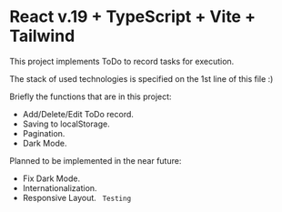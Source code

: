 # React v.19 + TypeScript + Vite + Tailwind

This project implements ToDo to record tasks for execution.

The stack of used technologies is specified on the 1st line of this file :)

Briefly the functions that are in this project:

-  Add/Delete/Edit ToDo record.
-  Saving to localStorage.
-  Pagination.
-  Dark Mode.

Planned to be implemented in the near future:

-  Fix Dark Mode.
-  Internationalization.
-  Responsive Layout.
   <code> Testing </code>
